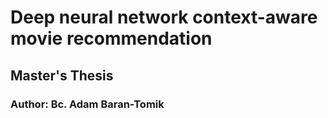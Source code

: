 # Deep neural network context-aware movie recommendation

## Master's Thesis


### Author: Bc. Adam Baran-Tomik

